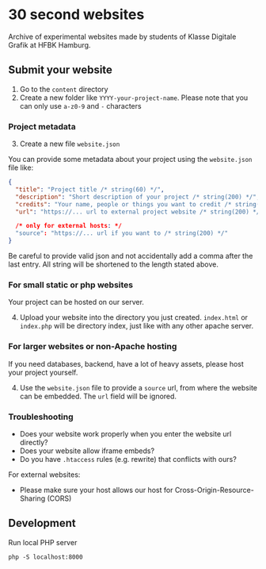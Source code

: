 # 30 second websites
Archive of experimental websites made by students of Klasse Digitale Grafik at HFBK Hamburg.

## Submit your website

1. Go to the `content` directory
2. Create a new folder like `YYYY-your-project-name`. Please note that you can only use `a-z0-9` and `-` characters

### Project metadata

3. Create a new file `website.json`

You can provide some metadata about your project using the `website.json` file like:
```json
{
  "title": "Project title /* string(60) */",
  "description": "Short description of your project /* string(200) */",
  "credits": "Your name, people or things you want to credit /* string(200) */",
  "url": "https://... url to external project website /* string(200) */",

  /* only for external hosts: */
  "source": "https://... url if you want to /* string(200) */"
}
```

Be careful to provide valid json and not accidentally add a comma after the last entry. All string will be shortened to the length stated above.

### For small static or php websites

Your project can be hosted on our server.

4. Upload your website into the directory you just created. `index.html` or `index.php` will be directory index, just like with any other apache server.

### For larger websites or non-Apache hosting

If you need databases, backend, have a lot of heavy assets, please host your project yourself.

4. Use the `website.json` file to provide a `source` url, from where the website can be embedded. The `url` field will be ignored.

### Troubleshooting

- Does your website work properly when you enter the website url directly?
- Does your website allow iframe embeds?
- Do you have `.htaccess` rules (e.g. rewrite) that conflicts with ours?

For external websites:
- Please make sure your host allows our host for Cross-Origin-Resource-Sharing (CORS)

## Development

Run local PHP server
```
php -S localhost:8000
```
